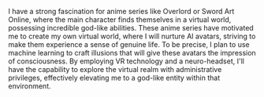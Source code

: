 I have a strong fascination for anime series like Overlord or Sword Art Online, where the main character finds themselves in a virtual world, possessing incredible god-like abilities.
These anime series have motivated me to create my own virtual world, where I will nurture AI avatars, striving to make them experience a sense of genuine life. To be precise, I plan to use machine learning to craft illusions that will give these avatars the impression of consciousness.
By employing VR technology and a neuro-headset, I'll have the capability to explore the virtual realm with administrative privileges, effectively elevating me to a god-like entity within that environment.
